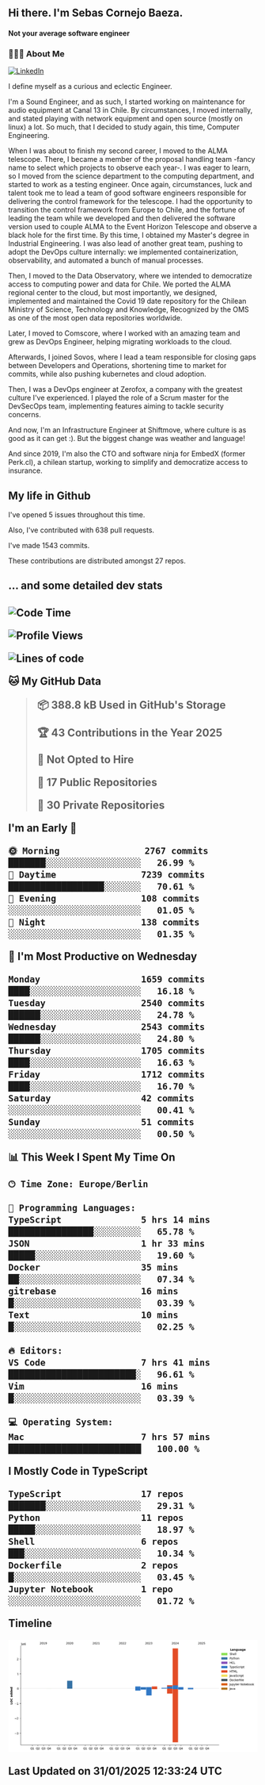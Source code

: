 <h2> Hi there.  I'm Sebas Cornejo Baeza.</h2>
<h4> Not your average software engineer</h4>
<h3> 👨🏻‍💻 About Me </h3>
<a href="http://linkedin.com/in/sebastian-cornejo-baeza/"><img alt="LinkedIn" src="https://img.shields.io/badge/Sebas%20Cornejo%20-informational?style=appveyor&logo=linkedin"></a>


I define myself as a curious and eclectic Engineer.

I'm a Sound Engineer, and as such, I started working on maintenance for audio equipment at Canal 13 in Chile.
By circumstances, I moved internally, and stated playing with network equipment and open source (mostly on linux) 
a lot. So much, that I decided to study again, this time, Computer Engineering.

When I was about to finish my second career, I moved to the ALMA telescope. There, I became a member of the proposal handling team
-fancy name to select which projects to observe each year-. 
I was eager to learn, so I moved from the science department to the computing department, and started to work as 
a testing engineer. Once again, circumstances, luck and talent took me to lead a team of good software engineers 
responsible for delivering the control framework for the telescope. I had the opportunity to transition the control framework from
Europe to Chile, and the fortune of leading the team while we developed and then delivered the software
version used to couple ALMA to the Event Horizon Telescope and observe a black hole for the first time.
By this time, I obtained my Master's degree in Industrial Engineering.
I was also lead of another great team, pushing to adopt the DevOps culture internally: we implemented containerization, observability, and automated a bunch of manual processes.

Then, I moved to the Data Observatory, where we intended to democratize access to computing power
and data for Chile. We ported the ALMA regional center to the cloud, but most importantly, we designed, implemented
and maintained the Covid 19 date repository for the Chilean Ministry of Science, Technology and Knowledge, Recognized by the OMS as one of the most open
data repositories worldwide.

Later, I moved to Comscore, where I worked with an amazing team and grew as DevOps Engineer, helping migrating workloads to the cloud.

Afterwards, I joined Sovos, where I lead a team responsible for closing gaps between Developers and Operations, shortening time to market for commits, while
also pushing kubernetes and cloud adoption.

Then, I was a DevOps engineer at Zerofox, a company with the greatest culture I've experienced. I played the role of a Scrum master for the DevSecOps team,
implementing features aiming to tackle security concerns.

And now, I'm an Infrastructure Engineer at Shiftmove, where culture is as good as it can get :). But the biggest change was weather and language!
 
And since 2019, I'm also the CTO and software ninja for EmbedX (former Perk.cl), a chilean startup, working to simplify and democratize access to insurance.

<h2> My life in Github </h2>

I've opened 5 issues throughout this time.

Also, I've contributed with 638 pull requests.

I've made 1543 commits.

These contributions are distributed amongst 27 repos.

<h2>... and some detailed dev stats<h2>

<!--START_SECTION:waka-->
![Code Time](http://img.shields.io/badge/Code%20Time-999%20hrs%209%20mins-blue)

![Profile Views](http://img.shields.io/badge/Profile%20Views-0-blue)

![Lines of code](https://img.shields.io/badge/From%20Hello%20World%20I%27ve%20Written-4.1%20million%20lines%20of%20code-blue)

**🐱 My GitHub Data** 

> 📦 388.8 kB Used in GitHub's Storage 
 > 
> 🏆 43 Contributions in the Year 2025
 > 
> 🚫 Not Opted to Hire
 > 
> 📜 17 Public Repositories 
 > 
> 🔑 30 Private Repositories 
 > 
**I'm an Early 🐤** 

```text
🌞 Morning                2767 commits        ███████░░░░░░░░░░░░░░░░░░   26.99 % 
🌆 Daytime                7239 commits        ██████████████████░░░░░░░   70.61 % 
🌃 Evening                108 commits         ░░░░░░░░░░░░░░░░░░░░░░░░░   01.05 % 
🌙 Night                  138 commits         ░░░░░░░░░░░░░░░░░░░░░░░░░   01.35 % 
```
📅 **I'm Most Productive on Wednesday** 

```text
Monday                   1659 commits        ████░░░░░░░░░░░░░░░░░░░░░   16.18 % 
Tuesday                  2540 commits        ██████░░░░░░░░░░░░░░░░░░░   24.78 % 
Wednesday                2543 commits        ██████░░░░░░░░░░░░░░░░░░░   24.80 % 
Thursday                 1705 commits        ████░░░░░░░░░░░░░░░░░░░░░   16.63 % 
Friday                   1712 commits        ████░░░░░░░░░░░░░░░░░░░░░   16.70 % 
Saturday                 42 commits          ░░░░░░░░░░░░░░░░░░░░░░░░░   00.41 % 
Sunday                   51 commits          ░░░░░░░░░░░░░░░░░░░░░░░░░   00.50 % 
```


📊 **This Week I Spent My Time On** 

```text
🕑︎ Time Zone: Europe/Berlin

💬 Programming Languages: 
TypeScript               5 hrs 14 mins       ████████████████░░░░░░░░░   65.78 % 
JSON                     1 hr 33 mins        █████░░░░░░░░░░░░░░░░░░░░   19.60 % 
Docker                   35 mins             ██░░░░░░░░░░░░░░░░░░░░░░░   07.34 % 
gitrebase                16 mins             █░░░░░░░░░░░░░░░░░░░░░░░░   03.39 % 
Text                     10 mins             █░░░░░░░░░░░░░░░░░░░░░░░░   02.25 % 

🔥 Editors: 
VS Code                  7 hrs 41 mins       ████████████████████████░   96.61 % 
Vim                      16 mins             █░░░░░░░░░░░░░░░░░░░░░░░░   03.39 % 

💻 Operating System: 
Mac                      7 hrs 57 mins       █████████████████████████   100.00 % 
```

**I Mostly Code in TypeScript** 

```text
TypeScript               17 repos            ███████░░░░░░░░░░░░░░░░░░   29.31 % 
Python                   11 repos            █████░░░░░░░░░░░░░░░░░░░░   18.97 % 
Shell                    6 repos             ███░░░░░░░░░░░░░░░░░░░░░░   10.34 % 
Dockerfile               2 repos             █░░░░░░░░░░░░░░░░░░░░░░░░   03.45 % 
Jupyter Notebook         1 repo              ░░░░░░░░░░░░░░░░░░░░░░░░░   01.72 % 
```



**Timeline**

![Lines of Code chart](https://raw.githubusercontent.com/scornejob/scornejob/master/assets/bar_graph.png)


 Last Updated on 31/01/2025 12:33:24 UTC
<!--END_SECTION:waka-->

